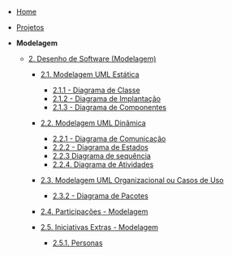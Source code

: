 <!-- docs/_sidebar.md -->

- [Home](/)
- [Projetos](/Projetos/Projetos.md)

- **Modelagem**
  - [2. Desenho de Software (Modelagem)](/Modelagem/2.Modelagem.md)
    - [2.1. Modelagem UML Estática](/Modelagem/2.1.ModelagemEstatica.md?id=_21-módulo-notação-uml-modelagem-estática)
      - [2.1.1 - Diagrama de Classe](/Modelagem/2.1.ModelagemEstatica.md?id=_211-diagrama-de-classe)
      - [2.1.2 - Diagrama de Implantação](/Modelagem/2.1.ModelagemEstatica.md?id=_212-diagrama-de-implantação)
      - [2.1.3 - Diagrama de Componentes](/Modelagem/2.1.ModelagemEstatica.md?id=_213-diagrama-de-componentes)

    - [2.2. Modelagem UML Dinâmica](/Modelagem/2.2.ModelagemDinamica.md?id=_22-módulo-notação-uml-modelagem-dinâmica)
      - [2.2.1 - Diagrama de Comunicação](/Modelagem/2.2.ModelagemDinamica.md?id=_221-diagrama-de-comunicação)
      - [2.2.2 - Diagrama de Estados](/Modelagem/2.2.ModelagemDinamica.md?id=_222-diagrama-de-estados)
      - [2.2.3 Diagrama de sequência](/Modelagem/2.2.ModelagemDinamica.md?id=_223-diagrama-de-sequência)
      - [2.2.4. Diagrama de Atividades](/Modelagem/2.2.ModelagemDinamica.md?id=_224-diagrama-de-atividades)

    - [2.3. Modelagem UML Organizacional ou Casos de Uso](/Modelagem/2.3.ModelagemOrganizacionalCasosDeUso.md?id=_23-módulo-notação-uml-modelagem-organizacional-ou-casos-de-uso)
      - [2.3.2 - Diagrama de Pacotes](/Modelagem/2.3.ModelagemOrganizacionalCasosDeUso.md?id=_232-diagrama-de-pacotes)

    - [2.4. Participações - Modelagem](/Modelagem/2.4.ParticipacoesModelagem.md)
    - [2.5. Iniciativas Extras - Modelagem](/Modelagem/2.5.IniciativasExtras.md)
      - [2.5.1. Personas](/Modelagem/2.5.1Personas.md)
